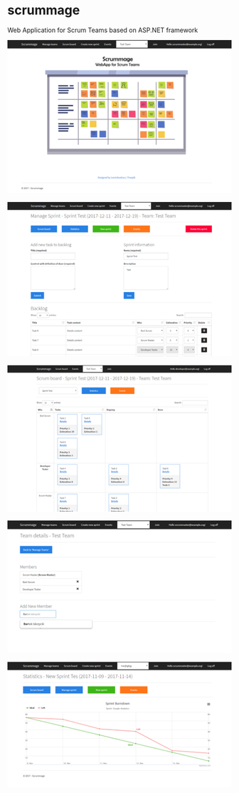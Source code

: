 # scrummage
Web Application for Scrum Teams based on ASP.NET framework

![My image](https://github.com/erte12/scrummage/blob/master/Scrummage/Content/images/preview/scrummage3.png?raw=true)
<br><br>
![My image](https://github.com/erte12/scrummage/blob/master/Scrummage/Content/images/preview/scrummage2.png?raw=true)
<br><br>
![My image](https://github.com/erte12/scrummage/blob/master/Scrummage/Content/images/preview/scrummage1.png?raw=true)
<br><br>
![My image](https://github.com/erte12/scrummage/blob/master/Scrummage/Content/images/preview/scrummage4.png?raw=true)
<br><br>
![My image](https://github.com/erte12/scrummage/blob/master/Scrummage/Content/images/preview/scrummage5.png?raw=true)
